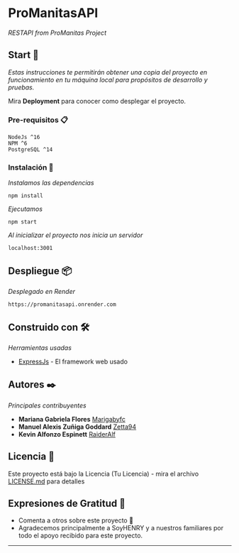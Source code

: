 # ProManitasAPI

_RESTAPI from ProManitas Project_

## Start 🚀

_Estas instrucciones te permitirán obtener una copia del proyecto en funcionamiento en tu máquina local para propósitos de desarrollo y pruebas._

Mira **Deployment** para conocer como desplegar el proyecto.


### Pre-requisitos 📋
```
NodeJs ^16
NPM ^6
PostgreSQL ^14
```

### Instalación 🔧

_Instalamos las dependencias_

```
npm install
```

_Ejecutamos_

```
npm start
```

_Al inicializar el proyecto nos inicia un servidor_
```
localhost:3001
```

## Despliegue 📦

_Desplegado en Render_
```
https://promanitasapi.onrender.com
```

## Construido con 🛠️

_Herramientas usadas_

* [ExpressJs](https://expressjs.com/) - El framework web usado


## Autores ✒️

_Principales contribuyentes_

* **Mariana Gabriela Flores**  [Marigabyfc]([https://github.com/Marigabyfc])
* **Manuel Alexis Zuñiga Goddard**  [Zetta94]([https://github.com/Zetta94])
* **Kevin Alfonzo Espinett**  [RaiderAlf]([https://github.com/RaiderAlf])

## Licencia 📄

Este proyecto está bajo la Licencia (Tu Licencia) - mira el archivo [LICENSE.md](LICENSE.md) para detalles

## Expresiones de Gratitud 🎁

* Comenta a otros sobre este proyecto 📢
* Agradecemos principalmente a SoyHENRY y a nuestros familiares por todo el apoyo recibido para este proyecto.


---
